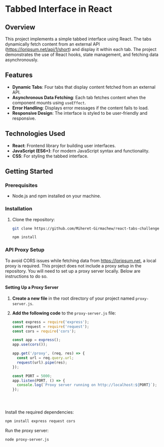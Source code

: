 # Tabbed Interface in React

## Overview
This project implements a simple tabbed interface using React. The tabs dynamically fetch content from an external API (https://loripsum.net/api/1/short) and display it within each tab. The project demonstrates the use of React hooks, state management, and fetching data asynchronously.

## Features
- **Dynamic Tabs**: Four tabs that display content fetched from an external API.
- **Asynchronous Data Fetching**: Each tab fetches content when the component mounts using `useEffect`.
- **Error Handling**: Displays error messages if the content fails to load.
- **Responsive Design**: The interface is styled to be user-friendly and responsive.

## Technologies Used
- **React**: Frontend library for building user interfaces.
- **JavaScript (ES6+)**: For modern JavaScript syntax and functionality.
- **CSS**: For styling the tabbed interface.

## Getting Started

### Prerequisites
- Node.js and npm installed on your machine.

### Installation
1. Clone the repository:

   ```bash
   git clone https://github.com/Miheret-Girmachew/react-tabs-challenge.git

   npm install

### API Proxy Setup
To avoid CORS issues while fetching data from https://loripsum.net, a local proxy is required. This project does not include a proxy setup in the repository. You will need to set up a proxy server locally. Below are instructions to do so.

#### Setting Up a Proxy Server
1. **Create a new file** in the root directory of your project named `proxy-server.js`.

2. **Add the following code** to the `proxy-server.js` file:

   ```javascript
   const express = require('express');
   const request = require('request');
   const cors = require('cors');

   const app = express();
   app.use(cors());

   app.get('/proxy', (req, res) => {
     const url = req.query.url;
     request(url).pipe(res);
   });

   const PORT = 5000;
   app.listen(PORT, () => {
     console.log(`Proxy server running on http://localhost:${PORT}`);
   });


 

Install the required dependencies:

 ```bash
npm install express request cors
```

Run the proxy server:

```bash
node proxy-server.js
```
